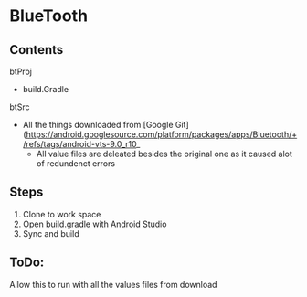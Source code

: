 # BlueTooth

## Contents 
btProj
* build.Gradle

btSrc
* All the things downloaded from [Google Git](https://android.googlesource.com/platform/packages/apps/Bluetooth/+/refs/tags/android-vts-9.0_r10_
   * All value files are deleated besides the original one as it caused alot of redundenct errors
## Steps
1. Clone to work space
2. Open build.gradle with Android Studio
3. Sync and build

## ToDo:
Allow this to run with all the values files from download
